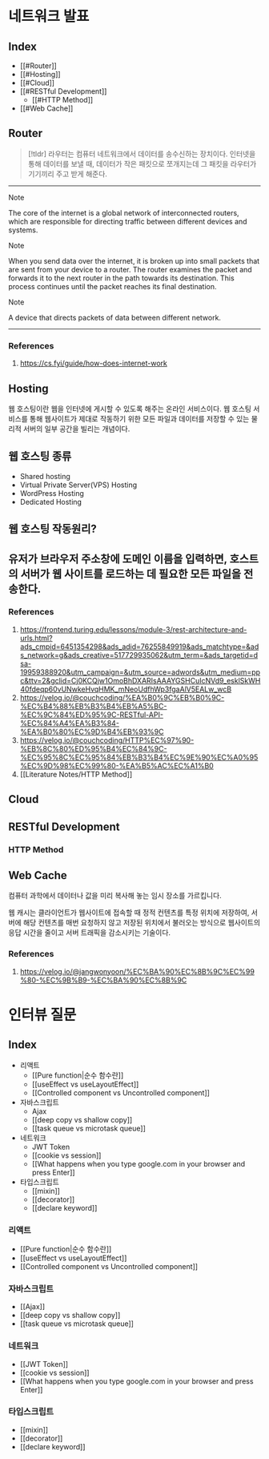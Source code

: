 # 네트워크 발표
## Index
- [[#Router]]
- [[#Hosting]]
- [[#Cloud]]
- [[#RESTful Development]]
	- [[#HTTP Method]]
- [[#Web Cache]]
## Router

> [!tldr]
> 라우터는 컴퓨터 네트워크에서 데이터를 송수신하는 장치이다. 인터넷을 통해 데이터를 보낼 때, 데이터가 작은 패킷으로 쪼개지는데 그 패킷을 라우터가 기기끼리 주고 받게 해준다. 

---

> [!note] 
> The core of the internet is a global network of interconnected routers, which are responsible for directing traffic between different devices and systems. 

> [!note]
> When you send data over the internet, it is broken up into small packets that are sent from your device to a router. The router examines the packet and forwards it to the next router in the path towards its destination. This process continues until the packet reaches its final destination.

> [!note]
> A device that directs packets of data between different network.

---
### References
1. https://cs.fyi/guide/how-does-internet-work
## Hosting
웹 호스팅이란 웹을 인터넷에 게시할 수 있도록 해주는 온라인 서비스이다. 웹 호스팅 서비스를 통해 웹사이트가 제대로 작동하기 위한 모든 파일과 데이터를 저장할 수 있는 물리적 서버의 일부 공간을 빌리는 개념이다.
## 웹 호스팅 종류
- Shared hosting
- Virtual Private Server(VPS) Hosting
- WordPress Hosting
- Dedicated Hosting
## 웹 호스팅 작동원리?
유저가 브라우저 주소창에 도메인 이름을 입력하면, 호스트의 서버가 웹 사이트를 로드하는 데 필요한 모든 파일을 전송한다.
---
### References
1. https://frontend.turing.edu/lessons/module-3/rest-architecture-and-urls.html?ads_cmpid=6451354298&ads_adid=76255849919&ads_matchtype=&ads_network=g&ads_creative=517729935062&utm_term=&ads_targetid=dsa-19959388920&utm_campaign=&utm_source=adwords&utm_medium=ppc&ttv=2&gclid=Cj0KCQjw1OmoBhDXARIsAAAYGSHCuIcNVd9_esklSkWH40fdeqp60vUNwkeHvqHMK_mNeoUdfhWp3fgaAlV5EALw_wcB
2. https://velog.io/@couchcoding/%EA%B0%9C%EB%B0%9C-%EC%B4%88%EB%B3%B4%EB%A5%BC-%EC%9C%84%ED%95%9C-RESTful-API-%EC%84%A4%EA%B3%84-%EA%B0%80%EC%9D%B4%EB%93%9C
3. https://velog.io/@couchcoding/HTTP%EC%97%90-%EB%8C%80%ED%95%B4%EC%84%9C-%EC%95%8C%EC%95%84%EB%B3%B4%EC%9E%90%EC%A0%95%EC%9D%98%EC%99%80-%EA%B5%AC%EC%A1%B0
4. [[Literature Notes/HTTP Method]]
## Cloud
## RESTful Development
### HTTP Method
## Web Cache
컴퓨터 과학에서 데이터나 값을 미리 복사해 놓는 임시 장소를 가르킵니다.

웹 캐시는 클라이언트가 웹사이트에 접속할 때 정적 컨텐츠를 특정 위치에 저장하여, 서버에 해당 컨텐츠를 매번 요청하지 않고 저장된 위치에서 불러오는 방식으로 웹사이트의 응답 시간을 줄이고 서버 트래픽을 감소시키는 기술이다.
### References
1. https://velog.io/@jangwonyoon/%EC%BA%90%EC%8B%9C%EC%99%80-%EC%9B%B9-%EC%BA%90%EC%8B%9C
# 인터뷰 질문
## Index
- 리액트
	- [[Pure function|순수 함수란]]
	- [[useEffect vs useLayoutEffect]]
	- [[Controlled component vs Uncontrolled component]]
- 자바스크립트
	- Ajax
	- [[deep copy vs shallow copy]]
	- [[task queue vs microtask queue]]
- 네트워크
	- JWT Token
	- [[cookie vs session]]
	- [[What happens when you type google.com in your browser and press Enter]]
- 타입스크립트 
	- [[mixin]]
	- [[decorator]]
	- [[declare keyword]]
### 리액트
- [[Pure function|순수 함수란]]
- [[useEffect vs useLayoutEffect]]
- [[Controlled component vs Uncontrolled component]]

### 자바스크립트
- [[Ajax]]
- [[deep copy vs shallow copy]]
- [[task queue vs microtask queue]]

### 네트워크
- [[JWT Token]]
- [[cookie vs session]]
- [[What happens when you type google.com in your browser and press Enter]]

### 타입스크립트
- [[mixin]]
- [[decorator]]
- [[declare keyword]]